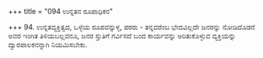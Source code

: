 +++
title = "094 ಉನ್ನತನ ರೂಪಾಧಿಕನ"

+++
94. ಉನ್ನತವ್ಯಕ್ತಿತ್ವದ,  ಒಳ್ಳೆಯ ರೂಪವನ್ನುಳ್ಳ, ಪರರು - ತನ್ನವರೆಂಬ ಭೇದವಿಲ್ಲದೇ ಜನರನ್ನು ನೋಡಿದೊಡನೆ ಅವರ ಇಂಗಿತ ತಿಳಿಯಬಲ್ಲವನೂ, ಜನರ ಸ್ತುತಿಗೆ ಗರ್ವಿಸದೆ ಬಂದ ಕಾರ್ಯವನ್ನು ಅರಿತುಕೊಳ್ಳುವ ವ್ಯಕ್ತಿಯನ್ನು ದ್ವಾರಪಾಲಕನನ್ನಾಗಿ ನಿಯಮಿಸಬೇಕು.